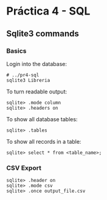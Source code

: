 # Práctica 4 - SQL

## Sqlite3 commands

### Basics

Login into the database:

```
# ../pr4-sql
sqlite3 Libreria
```

To turn readable output:

```
sqlite> .mode column
sqlite> .headers on
```

To show all database tables:

```
sqlite> .tables
```

To show all records in a table:

```
sqlite> select * from <table_name>;
```

### CSV Export

```
sqlite> .header on
sqlite> .mode csv
sqlite> .once output_file.csv
```
